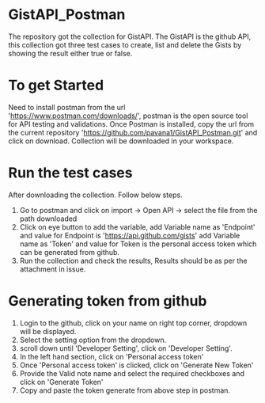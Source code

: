 # GistAPI_Postman

The repository got the collection for GistAPI. The GistAPI is the github API, this collection got three test cases to create, list and delete the Gists by showing the result either true or false.

# To get Started

Need to install postman from the url 'https://www.postman.com/downloads/', postman is the open source tool for API testing and validations.
Once Postman is installed, copy the url from the current repository 'https://github.com/pavana1/GistAPI_Postman.git' and click on download.
Collection will be downloaded in your workspace.

# Run the test cases

After downloading the collection. Follow below steps.
1) Go to postman and click on import -> Open API -> select the file from the path downloaded
2) Click on eye button to add the variable, 
    add Variable name as 'Endpoint' and value for Endpoint is 'https://api.github.com/gists'
    add Variable name as 'Token' and value for Token is the personal access token which can be generated from github.
3) Run the collection and check the results, Results should be as per the attachment in issue.

# Generating token from github

1) Login to the github, click on your name on right top corner, dropdown will be displayed.
2) Select the setting option from the dropdown.
3) scroll down until 'Developer Setting', click on 'Developer Setting'.
4) In the left hand section, click on 'Personal access token'
5) Once 'Personal access token' is clicked, click on 'Generate New Token'
6) Provide the Valid note name and select the required checkboxes and click on 'Generate Token'
7) Copy and paste the token generate from above step in postman.
